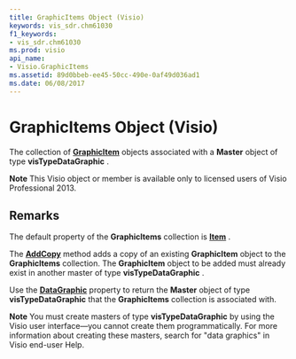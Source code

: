 ```yaml
---
title: GraphicItems Object (Visio)
keywords: vis_sdr.chm61030
f1_keywords:
- vis_sdr.chm61030
ms.prod: visio
api_name:
- Visio.GraphicItems
ms.assetid: 89d0bbeb-ee45-50cc-490e-0af49d036ad1
ms.date: 06/08/2017
---
```



# GraphicItems Object (Visio)

The collection of **[GraphicItem](graphicitem-object-visio.md)** objects associated with a **Master** object of type **visTypeDataGraphic** .


 **Note**  This Visio object or member is available only to licensed users of Visio Professional 2013.


## Remarks

The default property of the **GraphicItems** collection is **[Item](graphicitems-item-property-visio.md)** .

The **[AddCopy](graphicitems-addcopy-method-visio.md)** method adds a copy of an existing **GraphicItem** object to the **GraphicItems** collection. The **GraphicItem** object to be added must already exist in another master of type **visTypeDataGraphic** .

Use the **[DataGraphic](graphicitem-datagraphic-property-visio.md)** property to return the **Master** object of type **visTypeDataGraphic** that the **GraphicItems** collection is associated with.


 **Note**  You must create masters of type **visTypeDataGraphic** by using the Visio user interface—you cannot create them programmatically. For more information about creating these masters, search for "data graphics" in Visio end-user Help.


